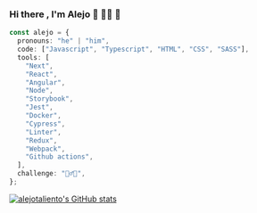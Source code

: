### Hi there , I'm Alejo :wave: :man_technologist: :sparkling_heart:

```ts
const alejo = {
  pronouns: "he" | "him",
  code: ["Javascript", "Typescript", "HTML", "CSS", "SASS"],
  tools: [
    "Next",
    "React",
    "Angular",
    "Node",
    "Storybook",
    "Jest",
    "Docker",
    "Cypress",
    "Linter",
    "Redux",
    "Webpack",
    "Github actions",
  ],
  challenge: "👷‍♂️🔧",
};
```

[![alejotaliento's GitHub stats](https://github-readme-stats.vercel.app/api?username=alejotaliento&theme=gruvbox)](https://github.com/alejotaliento/github-readme-stats)
